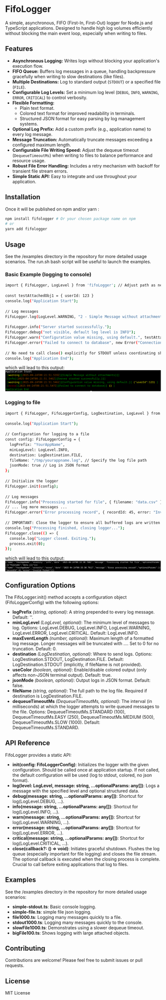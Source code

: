 # FifoLogger

A simple, asynchronous, FIFO (First-In, First-Out) logger for Node.js and TypeScript applications. Designed to handle high log volumes efficiently without blocking the main event loop, especially when writing to files.

## Features

*   **Asynchronous Logging:** Writes logs without blocking your application's execution flow.
*   **FIFO Queue:** Buffers log messages in a queue, handling backpressure gracefully when writing to slow destinations (like files).
*   **Multiple Destinations:** Log to standard output (`STDOUT`) or a specified file (`FILE`).
*   **Configurable Log Levels:** Set a minimum log level (`DEBUG`, `INFO`, `WARNING`, `ERROR`, `CRITICAL`) to control verbosity.
*   **Flexible Formatting:**
    *   Plain text format.
    *   Colored text format for improved readability in terminals.
    *   Structured JSON format for easy parsing by log management systems.
*   **Optional Log Prefix:** Add a custom prefix (e.g., application name) to every log message.
*   **Message Truncation:** Automatically truncate messages exceeding a configured maximum length.
*   **Configurable File Writing Speed:** Adjust the dequeue timeout (`DequeueTimeoutMs`) when writing to files to balance performance and resource usage.
*   **Robust File Error Handling:** Includes a retry mechanism with backoff for transient file stream errors.
*   **Simple Static API:** Easy to integrate and use throughout your application.

## Installation

Once it will be published on npm and/or yarn :

```bash
npm install fifologger # Or your chosen package name on npm
# or
yarn add fifologger
```

## Usage
See the /examples directory in the repository for more detailed usage scenarios.
The run.sh bash script will be useful to launch the examples.

### Basic Example (logging to console)

```bash
import { FifoLogger, LogLevel } from 'fifoLogger'; // Adjust path as needed

const testAttachedObj1 = { userId: 123 }
console.log("Application Start");

// Log messages
FifoLogger.log(LogLevel.WARNING, "2 - Simple Message without attachments")

FifoLogger.info("Server started successfully.");
FifoLogger.debug("not visible, default log level is INFO");
FifoLogger.warn("Configuration value missing, using default.", testAttachedObj1);
FifoLogger.error("Failed to connect to database", new Error("Connection timeout"));

// No need to call close() explicitly for STDOUT unless coordinating shutdown
console.log("Application End");
```
which will lead to this output:<br>
![basic example output](./imgs/screenshot_1.png)

### Logging to file

```bash
import { FifoLogger, FifoLoggerConfig, LogDestination, LogLevel } from 'fifoLogger'; // Adjust path as needed

console.log("Application Start");

// Configuration for logging to a file
const config: FifoLoggerConfig = {
  logPrefix: "YourAppName",
  minLogLevel: LogLevel.INFO,
  destination: LogDestination.FILE,
  fileName: "/tmp/yourappname.log", // Specify the log file path
  jsonMode: true // Log in JSON format
};

// Initialize the logger
FifoLogger.init(config);

// Log messages
FifoLogger.info("Processing started for file", { filename: "data.csv" });
// ... log more messages ...
FifoLogger.error("Error processing record", { recordId: 45, error: "Invalid format" });

// IMPORTANT: Close the logger to ensure all buffered logs are written to the file
console.log("Processing finished, closing logger...");
FifoLogger.close(() => {
  console.log("Logger closed. Exiting.");
  process.exit(0);
});
```
which will lead to this output:<br>
![basic example output](./imgs/screenshot_2.png)

## Configuration Options
The FifoLogger.init() method accepts a configuration object (FifoLoggerConfig) with the following options:

- **logPrefix** *(string, optional)*: A string prepended to every log message. Default: ''.
- **minLogLevel** *(LogLevel, optional)*: The minimum level of messages to log. Options: LogLevel.DEBUG, LogLevel.INFO, LogLevel.WARNING, LogLevel.ERROR, LogLevel.CRITICAL. Default: LogLevel.INFO.
- **maxEventLength** *(number, optional)*: Maximum length of a formatted log message. Longer messages will be truncated with .... Set to 0 for no truncation. Default: 0.
- **destination** *(LogDestination, optional)*: Where to send logs. Options: LogDestination.STDOUT, LogDestination.FILE. Default: LogDestination.STDOUT (implicitly, if fileName is not provided).
- **useColor** *(boolean, optional)*: Enable/disable colored output (only affects non-JSON terminal output). Default: true.
- **jsonMode** *(boolean, optional)*: Output logs in JSON format. Default: false.
- **fileName** *(string, optional)*: The full path to the log file. Required if destination is LogDestination.FILE.
- **dequeueTimeoutMs** *(DequeueTimeoutMs, optional)*: The interval (in milliseconds) at which the logger attempts to write queued messages to the file. Options: DequeueTimeoutMs.STANDARD (100), DequeueTimeoutMs.EASY (250), DequeueTimeoutMs.MEDIUM (500), DequeueTimeoutMs.SLOW (1000). Default: DequeueTimeoutMs.STANDARD.

## API Reference
FifoLogger provides a static API:

- **init(config: FifoLoggerConfig)**: Initializes the logger with the given configuration. Should be called once at application startup. If not called, the default configuration will be used (log to stdout, colored, no json format).
- **log(level: LogLevel, message: string, ...optionalParams: any[])**: Logs a message with the specified level and optional structured data.
- **debug(message: string, ...optionalParams: any[])**: Shortcut for log(LogLevel.DEBUG, ...).
- **info(message: string, ...optionalParams: any[])**: Shortcut for log(LogLevel.INFO, ...).
- **warn(message: string, ...optionalParams: any[])**: Shortcut for log(LogLevel.WARNING, ...).
- **error(message: string, ...optionalParams: any[])**: Shortcut for log(LogLevel.ERROR, ...).
- **critical(message: string, ...optionalParams: any[])**: Shortcut for log(LogLevel.CRITICAL, ...).
- **close(callback?: () => void)**: Initiates graceful shutdown. Flushes the log queue (especially important for file logging) and closes the file stream. The optional callback is executed when the closing process is complete. Crucial to call before exiting applications that log to files.

## Examples
See the /examples directory in the repository for more detailed usage scenarios:

- **simple-stdout.ts**: Basic console logging.
- **simple-file.ts**: simple file json logging.
- **file1000.ts**: Logging many messages quickly to a file.
- **stdout1000.ts**: Logging many messages quickly to the console.
- **slowFile1000.ts**: Demonstrates using a slower dequeue timeout.
- **bigFile100.ts**: Shows logging with large attached objects.

## Contributing
Contributions are welcome! Please feel free to submit issues or pull requests.

## License
MIT License

